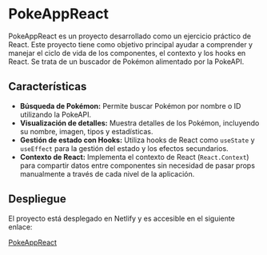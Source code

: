 # PokeAppReact

PokeAppReact es un proyecto desarrollado como un ejercicio práctico de React. Este proyecto tiene como objetivo principal ayudar a comprender y manejar el ciclo de vida de los componentes, el contexto y los hooks en React. Se trata de un buscador de Pokémon alimentado por la PokeAPI.

## Características

- **Búsqueda de Pokémon:** Permite buscar Pokémon por nombre o ID utilizando la PokeAPI.
- **Visualización de detalles:** Muestra detalles de los Pokémon, incluyendo su nombre, imagen, tipos y estadísticas.
- **Gestión de estado con Hooks:** Utiliza hooks de React como `useState` y `useEffect` para la gestión del estado y los efectos secundarios.
- **Contexto de React:** Implementa el contexto de React (`React.Context`) para compartir datos entre componentes sin necesidad de pasar props manualmente a través de cada nivel de la aplicación.

## Despliegue
El proyecto está desplegado en Netlify y es accesible en el siguiente enlace:

[PokeAppReact](https://mipokedexconreact.netlify.app/)


